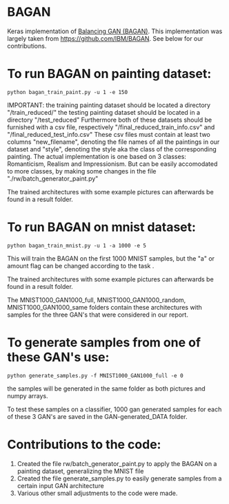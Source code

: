 # BAGAN
Keras implementation of [Balancing GAN (BAGAN)](https://arxiv.org/abs/1803.09655). This implementation was largely taken from https://github.com/IBM/BAGAN. See below for our contributions.

# To run BAGAN on painting dataset:
```
python bagan_train_paint.py -u 1 -e 150
```
IMPORTANT: the training painting dataset should be located a directory "/train_reduced/"
the testing painting dataset should be located in a directory "/test_reduced"
Furthermore both of these datasets should be furnished with a csv file, respectively "/final_reduced_train_info.csv" and "/final_reduced_test_info.csv"
These csv files must contain at least two columns "new_filename", denoting the file names of all the paintings in our dataset and "style", denoting the style aka the class of the corresponding painting.
The actual implementation is one based on 3 classes: Romanticism, Realism and Impressionism. But can be easily accomodated to more classes, by making some changes in the file "./rw/batch_generator_paint.py"


The trained architectures with some example pictures can afterwards be found in a result folder.


# To run BAGAN on mnist dataset:
```
python bagan_train_mnist.py -u 1 -a 1000 -e 5
```
This will train the BAGAN on the first 1000 MNIST samples, but the "a" or amount flag can be changed according to the task .

The trained architectures with some example pictures can afterwards be found in a result folder.

The MNIST1000_GAN1000_full, MNIST1000_GAN1000_random, MNIST1000_GAN1000_same folders contain these architectures with samples for the three GAN's that were considered in our report. 

# To generate samples from one of these GAN's use:
```
python generate_samples.py -f MNIST1000_GAN1000_full -e 0
```
the samples will be generated in the same folder as both pictures and numpy arrays.

To test these samples on a classifier, 1000 gan generated samples for each of these 3 GAN's are saved in the GAN-generated_DATA	folder.


# Contributions to the code:

1. Created the file rw/batch_generator_paint.py to apply the BAGAN on a painting dataset, generalizing the MNIST file
2. Created the file generate_samples.py to easily generate samples from a certain input GAN architecture
3. Various other small adjustments to the code were made.
